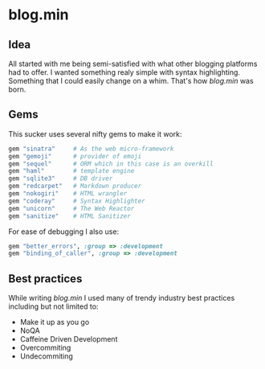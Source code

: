 # blog.min
## Idea
All started with me being semi-satisfied with what other blogging platforms had to offer.
I wanted something realy simple with syntax highlighting. Something that I could easily change on a whim.
That's how *blog.min* was born.

## Gems
This sucker uses several nifty gems to make it work:

```ruby
gem "sinatra"     # As the web micro-framework
gem "gemoji"      # provider of emoji
gem "sequel"      # ORM which in this case is an overkill 
gem "haml"        # template engine
gem "sqlite3"     # DB driver
gem "redcarpet"   # Markdown producer
gem "nokogiri"    # HTML wrangler
gem "coderay"     # Syntax Highlighter
gem "unicorn"     # The Web Reactor
gem "sanitize"    # HTML Sanitizer
```

For ease of debugging I also use:

```ruby
gem "better_errors", :group => :development
gem "binding_of_caller", :group => :development
```

## Best practices
While writing *blog.min* I used many of trendy industry best practices including but not limited to:
* Make it up as you go
* NoQA
* Caffeine Driven Development
* Overcommiting
* Undecommiting
